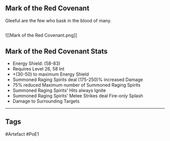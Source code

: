 ## Mark of the Red Covenant
Gleeful are the few
who bask in the blood of many.
##
![[Mark of the Red Covenant.png]]
## Mark of the Red Covenant Stats
- Energy Shield: (58-83)
- Requires Level 26, 58 Int
- +(30-50) to maximum Energy Shield
- Summoned Raging Spirits deal (175-250)% increased Damage
- 75% reduced Maximum number of Summoned Raging Spirits
- Summoned Raging Spirits' Hits always Ignite
- Summoned Raging Spirits' Melee Strikes deal Fire-only Splash
- Damage to Surrounding Targets


---
## Tags
#Artefact
#PoE1